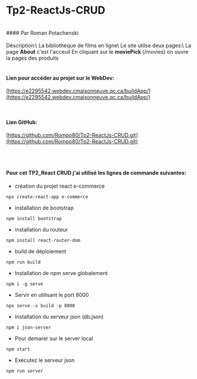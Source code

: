 # Tp2-ReactJs-CRUD
<br>
#### Par Roman Potachenski

<br>
<br>
Déscription:\
La bibliothèque de films en ligne\
Le site utilse deux pages:\  
La page <b>About</b> c'est l'acceuil
En cliquant sur le <b>moviePick</b> (/movies) on ouvre la pages des produits 

<br>
<br>

#### Lien pour accéder au projet sur le WebDev:
[https://e2295542.webdev.cmaisonneuve.qc.ca/buildApp/](https://e2295542.webdev.cmaisonneuve.qc.ca/buildApp/)

<br>

#### Lien GitHub:
[https://github.com/Rompo80/Tp2-ReactJs-CRUD.git](https://github.com/Rompo80/Tp2-ReactJs-CRUD.git)

<br>
<br>

#### Pour cet TP2_React CRUD j'ai utilisé les lignes de commande suivantes:

- création du projet react e-commerce
```
npx create-react-app e-commerce
```

- installation de bootstrap
``` 
npm install bootstrap 
```

- installation du routeur
```
npm install react-router-dom
```

- build de déploiement
```
npm run build 
```

- Installation de npm serve globalement
```
npm i -g serve
```
- Servir en utilisant le port 8000
```
npx serve -s build -p 8000
```

- Installation du serveur json (db.json)
```
npm i json-server    
```
- Pour demarer sur le server local 
```
npm start
```
- Exécutez le serveur json
```
npm run server 
```



